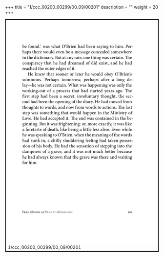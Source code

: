 +++
title = "1/ccc_00200_00299/00_09/00201"
description = ""
weight = 20
+++

<table style="border:2px solid black;max-width:800px;max-height:800px;" 
><tr><td>
<img class="center-fit-jpg"
src="/jpg_/out_jpg_1984__201.jpg">
1/ccc_00200_00299/00_09/00201
</img></td></tr></table>
